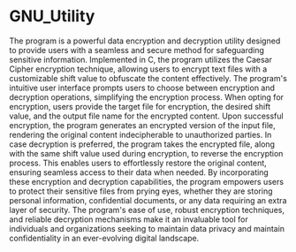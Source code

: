 # GNU_Utility
The program is a powerful data encryption and decryption utility designed to provide users with a seamless and secure method for safeguarding sensitive information.
Implemented in C, the program utilizes the Caesar Cipher encryption technique, allowing users to encrypt text files with a customizable shift value to obfuscate the content effectively.
The program's intuitive user interface prompts users to choose between encryption and decryption operations, simplifying the encryption process.
When opting for encryption, users provide the target file for encryption, the desired shift value, and the output file name for the encrypted content. 
Upon successful encryption, the program generates an encrypted version of the input file, rendering the original content indecipherable to unauthorized parties.
In case decryption is preferred, the program takes the encrypted file, along with the same shift value used during encryption, to reverse the encryption process. 
This enables users to effortlessly restore the original content, ensuring seamless access to their data when needed.
By incorporating these encryption and decryption capabilities, the program empowers users to protect their sensitive files from prying eyes, whether they are storing personal information, 
confidential documents, or any data requiring an extra layer of security.
The program's ease of use, robust encryption techniques, and reliable decryption mechanisms make it an invaluable tool for individuals 
and organizations seeking to maintain data privacy and maintain confidentiality in an ever-evolving digital landscape.
